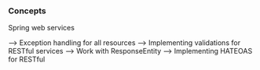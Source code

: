 ### Concepts
Spring web services


--> Exception handling for all resources
--> Implementing validations for RESTful services
--> Work with ResponseEntity 
--> Implementing HATEOAS for RESTful 

